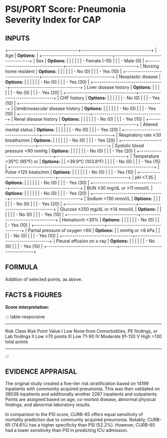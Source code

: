 # PSI/PORT Score: Pneumonia Severity Index for CAP

## INPUTS

+-----------------------------------+-----------------------------------+
| Age                               | **Options:**                      |
+-----------------------------------+-----------------------------------+
| Sex                               | **Options:**                      |
|                                   |                                   |
|                                   | -   Female (-10)                  |
|                                   | -   Male (0)                      |
+-----------------------------------+-----------------------------------+
| Nursing home resident             | **Options:**                      |
|                                   |                                   |
|                                   | -   No (0)                        |
|                                   | -   Yes (10)                      |
+-----------------------------------+-----------------------------------+
| Neoplastic disease                | **Options:**                      |
|                                   |                                   |
|                                   | -   No (0)                        |
|                                   | -   Yes (30)                      |
+-----------------------------------+-----------------------------------+
| Liver disease history             | **Options:**                      |
|                                   |                                   |
|                                   | -   No (0)                        |
|                                   | -   Yes (20)                      |
+-----------------------------------+-----------------------------------+
| CHF history                       | **Options:**                      |
|                                   |                                   |
|                                   | -   No (0)                        |
|                                   | -   Yes (10)                      |
+-----------------------------------+-----------------------------------+
| Cerebrovascular disease history   | **Options:**                      |
|                                   |                                   |
|                                   | -   No (0)                        |
|                                   | -   Yes (10)                      |
+-----------------------------------+-----------------------------------+
| Renal disease history             | **Options:**                      |
|                                   |                                   |
|                                   | -   No (0)                        |
|                                   | -   Yes (10)                      |
+-----------------------------------+-----------------------------------+
| Altered mental status             | **Options:**                      |
|                                   |                                   |
|                                   | -   No (0)                        |
|                                   | -   Yes (20)                      |
+-----------------------------------+-----------------------------------+
| Respiratory rate ≥30 breaths/min  | **Options:**                      |
|                                   |                                   |
|                                   | -   No (0)                        |
|                                   | -   Yes (20)                      |
+-----------------------------------+-----------------------------------+
| Systolic blood pressure \<90 mmHg | **Options:**                      |
|                                   |                                   |
|                                   | -   No (0)                        |
|                                   | -   Yes (20)                      |
+-----------------------------------+-----------------------------------+
| Temperature \<35°C (95°F) or      | **Options:**                      |
| \>39.9°C (103.8°F)                |                                   |
|                                   | -   No (0)                        |
|                                   | -   Yes (15)                      |
+-----------------------------------+-----------------------------------+
| Pulse ≥125 beats/min              | **Options:**                      |
|                                   |                                   |
|                                   | -   No (0)                        |
|                                   | -   Yes (10)                      |
+-----------------------------------+-----------------------------------+
| pH \<7.35                         | **Options:**                      |
|                                   |                                   |
|                                   | -   No (0)                        |
|                                   | -   Yes (30)                      |
+-----------------------------------+-----------------------------------+
| BUN ≥30 mg/dL or ≥11 mmol/L       | **Options:**                      |
|                                   |                                   |
|                                   | -   No (0)                        |
|                                   | -   Yes (20)                      |
+-----------------------------------+-----------------------------------+
| Sodium \<130 mmol/L               | **Options:**                      |
|                                   |                                   |
|                                   | -   No (0)                        |
|                                   | -   Yes (20)                      |
+-----------------------------------+-----------------------------------+
| Glucose ≥250 mg/dL or ≥14 mmol/L  | **Options:**                      |
|                                   |                                   |
|                                   | -   No (0)                        |
|                                   | -   Yes (10)                      |
+-----------------------------------+-----------------------------------+
| Hematocrit \<30%                  | **Options:**                      |
|                                   |                                   |
|                                   | -   No (0)                        |
|                                   | -   Yes (10)                      |
+-----------------------------------+-----------------------------------+
| Partial pressure of oxygen \<60   | **Options:**                      |
| mmHg or \<8 kPa                   |                                   |
|                                   | -   No (0)                        |
|                                   | -   Yes (10)                      |
+-----------------------------------+-----------------------------------+
| Pleural effusion on x-ray         | **Options:**                      |
|                                   |                                   |
|                                   | -   No (0)                        |
|                                   | -   Yes (10)                      |
+-----------------------------------+-----------------------------------+

## FORMULA

Addition of selected points, as above.

## FACTS & FIGURES

**Score interpretation:**

::: table-responsive
  ------------ ---------- -------------------------------------------------------
  Risk Class   Risk       Point Value
  I            Low        None from Comorbidities, PE findings, or Lab findings
  II           Low        ≤70 points
  III          Low        71-90
  IV           Moderate   91-130
  V            High       \>130 total points
  ------------ ---------- -------------------------------------------------------
:::

## EVIDENCE APPRAISAL

The original study created a five-tier risk stratification based on
14199 inpatients with community acquired pneumonia. This was then
validated on 38039 inpatients and additionally another 2287 inpatients
and outpatients. Points are assigned based on age, co-morbid disease,
abnormal physical findings, and abnormal laboratory results.

In comparison to the PSI score, CURB-65 offers equal sensitivity of
mortality prediction due to community acquired pneumonia. Notably,
CURB-65 (74.6%) has a higher specificity than PSI (52.2%). However,
CURB-65 had a lower sensitivity than PSI in predicting ICU admission.
